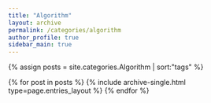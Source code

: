 ```yaml
---
title: "Algorithm"
layout: archive
permalink: /categories/algorithm
author_profile: true
sidebar_main: true
---
```


{% assign posts = site.categories.Algorithm | sort:"tags" %}

{% for post in posts %}
  {% include archive-single.html type=page.entries_layout %}
{% endfor %}